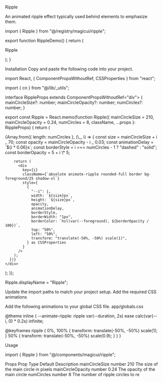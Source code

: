 Ripple

An animated ripple effect typically used behind elements to emphasize them.

import { Ripple } from "@/registry/magicui/ripple";

export function RippleDemo() {
return (
<div className="relative flex h-[500px] w-full flex-col items-center justify-center overflow-hidden rounded-lg border bg-background">
<p className="z-10 whitespace-pre-wrap text-center text-5xl font-medium tracking-tighter text-white">
Ripple
</p>
<Ripple />
</div>
);
}

Installation
Copy and paste the following code into your project.

import React, { ComponentPropsWithoutRef, CSSProperties } from "react";

import { cn } from "@/lib/\_utils";

interface RippleProps extends ComponentPropsWithoutRef<"div"> {
mainCircleSize?: number;
mainCircleOpacity?: number;
numCircles?: number;
}

export const Ripple = React.memo(function Ripple({
mainCircleSize = 210,
mainCircleOpacity = 0.24,
numCircles = 8,
className,
...props
}: RippleProps) {
return (
<div
className={cn(
"pointer-events-none absolute inset-0 select-none [mask-image:linear-gradient(to_bottom,white,transparent)]",
className,
)}
{...props} >
{Array.from({ length: numCircles }, (\_, i) => {
const size = mainCircleSize + i _ 70;
const opacity = mainCircleOpacity - i _ 0.03;
const animationDelay = `${i * 0.06}s`;
const borderStyle = i === numCircles - 1 ? "dashed" : "solid";
const borderOpacity = 5 + i \* 5;

        return (
          <div
            key={i}
            className={`absolute animate-ripple rounded-full border bg-foreground/25 shadow-xl`}
            style={
              {
                "--i": i,
                width: `${size}px`,
                height: `${size}px`,
                opacity,
                animationDelay,
                borderStyle,
                borderWidth: "1px",
                borderColor: `hsl(var(--foreground), ${borderOpacity / 100})`,
                top: "50%",
                left: "50%",
                transform: "translate(-50%, -50%) scale(1)",
              } as CSSProperties
            }
          />
        );
      })}
    </div>

);
});

Ripple.displayName = "Ripple";

Update the import paths to match your project setup.
Add the required CSS animations

Add the following animations to your global CSS file.
app/globals.css

@theme inline {
--animate-ripple: ripple var(--duration, 2s) ease calc(var(--i, 0) \* 0.2s)
infinite;

@keyframes ripple {
0%,
100% {
transform: translate(-50%, -50%) scale(1);
}
50% {
transform: translate(-50%, -50%) scale(0.9);
}
}
}

Usage

import { Ripple } from "@/components/magicui/ripple";

<div className="relative h-[500px] w-full overflow-hidden">
  <Ripple />
</div>

Props
Prop Type Default Description
mainCircleSize number 210 The size of the main circle in pixels
mainCircleOpacity number 0.24 The opacity of the main circle
numCircles number 8 The number of ripple circles to re
